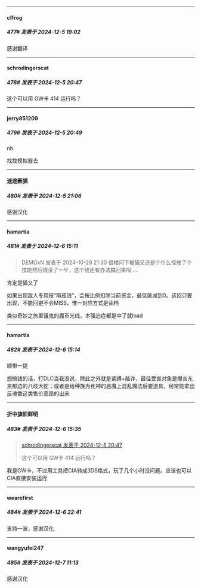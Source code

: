 ﻿
*****

####  cffrog  
##### 477#       发表于 2024-12-5 19:02

感谢翻译


*****

####  schrodingerscat  
##### 478#       发表于 2024-12-5 20:47

这个可以用 GW卡 414 运行吗？

*****

####  jerry851209  
##### 479#       发表于 2024-12-5 20:49

nb

找找模拟器去


*****

####  迷途薮猫  
##### 480#       发表于 2024-12-5 21:06

感谢汉化


*****

####  hamartia  
##### 481#       发表于 2024-12-6 15:11

<blockquote>DEMOxN 发表于 2024-10-29 21:30
借楼问下被猫又还是个什么怪放了个技能然后钱没了一半，这个钱还有办法搞回来吗 ...</blockquote>
肯定是猫又了

如果出现敌人专用技“隔夜钱”，会按比例扣除当前资金，最低能减到0。这招只要出现，不能回避不会MISS，惟一对应方式是读档

类似奇妙之旅里饿鬼的魔币光线，本强迫症都是中了就load


*****

####  hamartia  
##### 482#       发表于 2024-12-6 15:14

顺带一提

想搞钱的话，打DLC当我没说，除此之外就是紧缚+敲诈，最佳受害对象是爆炎东京那边的八岐大蛇；或者是给种族为死神的恶魔上混乱魔法后要道具，经常能拿出反魂香这类售价高昂的出来


*****

####  折中旗帜鲜明  
##### 483#       发表于 2024-12-6 15:35

<blockquote><a href="httphttps://bbs.saraba1st.com/2b/forum.php?mod=redirect&amp;goto=findpost&amp;pid=66853329&amp;ptid=2195202" target="_blank">schrodingerscat 发表于 2024-12-5 20:47</a>

这个可以用 GW卡 414 运行吗？</blockquote>
我是GW卡，不过用工具把CIA转成3DS格式，玩了几个小时没问题。应该也可以CIA直接安装运行


*****

####  wearefirst  
##### 484#       发表于 2024-12-6 22:41

支持一波，感谢汉化


*****

####  wangyufei247  
##### 485#       发表于 2024-12-7 11:13

感谢汉化

